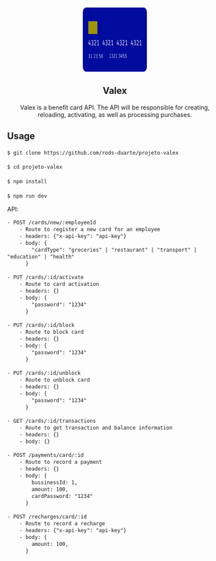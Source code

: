 <p align="center">
  <a href="https://github.com/$username-github/$nome-repositorio">
    <img src="./card.svg" alt="readme-logo" width="150" height="150">
  </a>

  <h2 align="center">
    Valex
  </h2>
  <p align="center"> Valex is a benefit card API. The API will be responsible for creating, reloading, activating, as well as processing purchases. </p>
</p>

## Usage

```bash
$ git clone https://github.com/rods-duarte/projeto-valex

$ cd projeto-valex

$ npm install

$ npm run dev
```

API:

```
- POST /cards/new/:employeeId
    - Route to register a new card for an employee
    - headers: {"x-api-key": "api-key"}
    - body: {
        "cardType": "groceries" | "restaurant" | "transport" | "education" | "health"
      }
      
- PUT /cards/:id/activate
    - Route to card activation
    - headers: {}
    - body: {
        "password": "1234"
      }
      
- PUT /cards/:id/block
    - Route to block card
    - headers: {}
    - body: {
        "password": "1234"
      }
      
- PUT /cards/:id/unblock
    - Route to unblock card
    - headers: {}
    - body: {
        "password": "1234"
      }
      
- GET /cards/:id/transactions
    - Route to get transaction and balance information
    - headers: {}
    - body: {}
    
- POST /payments/card/:id
    - Route to record a payment
    - headers: {}
    - body: {
        bussinessId: 1,
        amount: 100,
        cardPassword: "1234"
      }
      
- POST /recharges/card/:id
    - Route to record a recharge
    - headers: {"x-api-key": "api-key"}
    - body: {
        amount: 100,
      }
     
```
